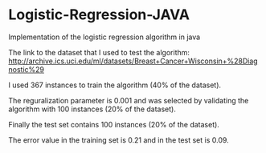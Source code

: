 # Logistic-Regression-JAVA
Implementation of the logistic regression algorithm in java

The link to the dataset that I used to test the algorithm:
http://archive.ics.uci.edu/ml/datasets/Breast+Cancer+Wisconsin+%28Diagnostic%29

I used 367 instances to train the algorithm (40% of the dataset).

The reguralization parameter is 0.001 and was selected by validating the algorithm with 100 instances (20% of the dataset).

Finally the test set contains 100 instances (20% of the dataset).

The error value in the training set is 0.21 and in the test set is 0.09. 
